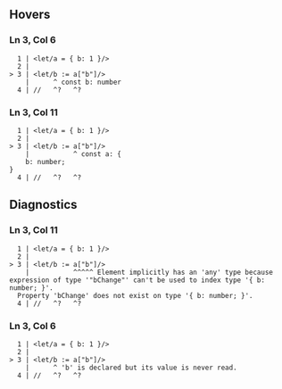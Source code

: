 ## Hovers
### Ln 3, Col 6
```marko
  1 | <let/a = { b: 1 }/>
  2 |
> 3 | <let/b := a["b"]/>
    |      ^ const b: number
  4 | //   ^?   ^?
```

### Ln 3, Col 11
```marko
  1 | <let/a = { b: 1 }/>
  2 |
> 3 | <let/b := a["b"]/>
    |           ^ const a: {
    b: number;
}
  4 | //   ^?   ^?
```

## Diagnostics
### Ln 3, Col 11
```marko
  1 | <let/a = { b: 1 }/>
  2 |
> 3 | <let/b := a["b"]/>
    |           ^^^^^ Element implicitly has an 'any' type because expression of type '"bChange"' can't be used to index type '{ b: number; }'.
  Property 'bChange' does not exist on type '{ b: number; }'.
  4 | //   ^?   ^?
```

### Ln 3, Col 6
```marko
  1 | <let/a = { b: 1 }/>
  2 |
> 3 | <let/b := a["b"]/>
    |      ^ 'b' is declared but its value is never read.
  4 | //   ^?   ^?
```


